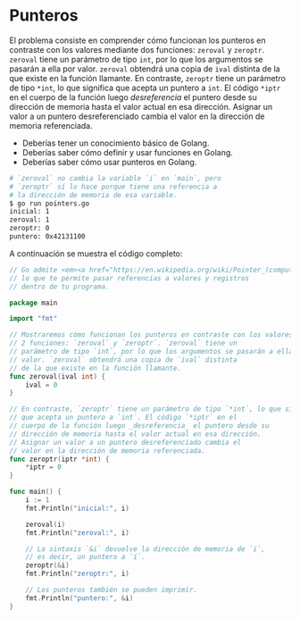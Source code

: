 # Punteros

El problema consiste en comprender cómo funcionan los punteros en contraste con los valores mediante dos funciones: `zeroval` y `zeroptr`. `zeroval` tiene un parámetro de tipo `int`, por lo que los argumentos se pasarán a ella por valor. `zeroval` obtendrá una copia de `ival` distinta de la que existe en la función llamante. En contraste, `zeroptr` tiene un parámetro de tipo `*int`, lo que significa que acepta un puntero a `int`. El código `*iptr` en el cuerpo de la función luego _desreferencia_ el puntero desde su dirección de memoria hasta el valor actual en esa dirección. Asignar un valor a un puntero desreferenciado cambia el valor en la dirección de memoria referenciada.

- Deberías tener un conocimiento básico de Golang.
- Deberías saber cómo definir y usar funciones en Golang.
- Deberías saber cómo usar punteros en Golang.

```sh
# `zeroval` no cambia la variable `i` en `main`, pero
# `zeroptr` sí lo hace porque tiene una referencia a
# la dirección de memoria de esa variable.
$ go run pointers.go
inicial: 1
zeroval: 1
zeroptr: 0
puntero: 0x42131100
```

A continuación se muestra el código completo:

```go
// Go admite <em><a href="https://en.wikipedia.org/wiki/Pointer_(computer_programming)">punteros</a></em>,
// lo que te permite pasar referencias a valores y registros
// dentro de tu programa.

package main

import "fmt"

// Mostraremos cómo funcionan los punteros en contraste con los valores con
// 2 funciones: `zeroval` y `zeroptr`. `zeroval` tiene un
// parámetro de tipo `int`, por lo que los argumentos se pasarán a ella por
// valor. `zeroval` obtendrá una copia de `ival` distinta
// de la que existe en la función llamante.
func zeroval(ival int) {
	ival = 0
}

// En contraste, `zeroptr` tiene un parámetro de tipo `*int`, lo que significa
// que acepta un puntero a `int`. El código `*iptr` en el
// cuerpo de la función luego _desreferencia_ el puntero desde su
// dirección de memoria hasta el valor actual en esa dirección.
// Asignar un valor a un puntero desreferenciado cambia el
// valor en la dirección de memoria referenciada.
func zeroptr(iptr *int) {
	*iptr = 0
}

func main() {
	i := 1
	fmt.Println("inicial:", i)

	zeroval(i)
	fmt.Println("zeroval:", i)

	// La sintaxis `&i` devuelve la dirección de memoria de `i`,
	// es decir, un puntero a `i`.
	zeroptr(&i)
	fmt.Println("zeroptr:", i)

	// Los punteros también se pueden imprimir.
	fmt.Println("puntero:", &i)
}

```
